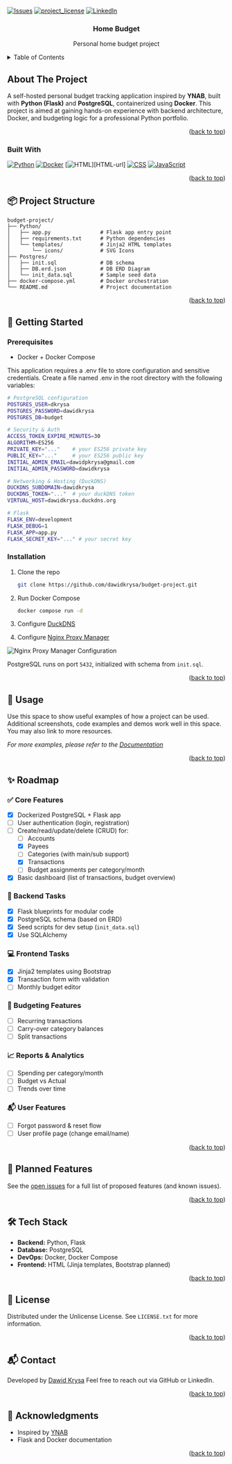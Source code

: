 <a id="readme-top"></a>



<!-- PROJECT SHIELDS -->
[![Issues][issues-shield]][issues-url]
[![project_license][license-shield]][license-url]
[![LinkedIn][linkedin-shield]][linkedin-url]


<h3 align="center">Home Budget</h3>

  <p align="center">
    Personal home budget project
    <br />

</div>



<!-- TABLE OF CONTENTS -->
<details>
  <summary>Table of Contents</summary>
  <ol>
    <li>
      <a href="#about-the-project">About The Project</a>
      <ul>
        <li><a href="#built-with">Built With</a></li>
      </ul>
    </li>
    <li>
      <a href="#getting-started">Getting Started</a>
      <ul>
        <li><a href="#prerequisites">Prerequisites</a></li>
        <li><a href="#installation">Installation</a></li>
      </ul>
    </li>
    <li><a href="#usage">Usage</a></li>
    <li><a href="#roadmap">Roadmap</a></li>
    <li><a href="#contributing">Contributing</a></li>
    <li><a href="#license">License</a></li>
    <li><a href="#contact">Contact</a></li>
    <li><a href="#acknowledgments">Acknowledgments</a></li>
  </ol>
</details>



<!-- ABOUT THE PROJECT -->
## About The Project

A self-hosted personal budget tracking application inspired by **YNAB**, built with **Python (Flask)** and **PostgreSQL**, containerized using **Docker**. This project is aimed at gaining hands-on experience with backend architecture, Docker, and budgeting logic for a professional Python portfolio.
<p align="right">(<a href="#readme-top">back to top</a>)</p>

### Built With

[![Python][Python]][Python-url]
[![Docker][Docker]][Docker-url]
[![HTML][HTML]][HTML-url]
[![CSS][CSS]][CSS-url]
[![JavaScript][JavaScript]][JavaScript-url]

<p align="right">(<a href="#readme-top">back to top</a>)</p>

## 📦 Project Structure

```
budget-project/
├── Python/
│   ├── app.py                # Flask app entry point
│   ├── requirements.txt      # Python dependencies
│   └── templates/            # Jinja2 HTML templates
│       └── icons/            # SVG Icons
├── Postgres/
│   ├── init.sql              # DB schema
│   ├── DB.erd.json           # DB ERD Diagram
│   └── init_data.sql         # Sample seed data
├── docker-compose.yml        # Docker orchestration
└── README.md                 # Project documentation
```
<p align="right">(<a href="#readme-top">back to top</a>)</p>

<!-- GETTING STARTED -->
## 🚀 Getting Started

### Prerequisites

- Docker + Docker Compose

This application requires a .env file to store configuration and sensitive credentials. Create a file named .env in the root directory with the following variables:
```sh
# PostgreSQL configuration
POSTGRES_USER=dkrysa
POSTGRES_PASSWORD=dawidkrysa
POSTGRES_DB=budget

# Security & Auth
ACCESS_TOKEN_EXPIRE_MINUTES=30
ALGORITHM=ES256
PRIVATE_KEY="..."    # your ES256 private key
PUBLIC_KEY="..."     # your ES256 public key
INITIAL_ADMIN_EMAIL=dawidpkrysa@gmail.com
INITIAL_ADMIN_PASSWORD=dawidkrysa

# Networking & Hosting (DuckDNS)
DUCKDNS_SUBDOMAIN=dawidkrysa
DUCKDNS_TOKEN="..."  # your duckDNS token
VIRTUAL_HOST=dawidkrysa.duckdns.org

# Flask
FLASK_ENV=development
FLASK_DEBUG=1
FLASK_APP=app.py
FLASK_SECRET_KEY="..." # your secret key
```

### Installation

1. Clone the repo
   ```sh
   git clone https://github.com/dawidkrysa/budget-project.git
   ```
2. Run Docker Compose
   ```sh
   docker compose run -d
   ```
3. Configure [DuckDNS](https://www.duckdns.org/)

4. Configure [Nginx Proxy Manager](https://nginxproxymanager.com/setup/#initial-run)

 <img src="images/nginx-proxy-manager-configuration.png" alt="Nginx Proxy Manager Configuration">

PostgreSQL runs on port `5432`, initialized with schema from `init.sql`.

<p align="right">(<a href="#readme-top">back to top</a>)</p>

<!-- USAGE EXAMPLES -->
## 📖 Usage

Use this space to show useful examples of how a project can be used. Additional screenshots, code examples and demos work well in this space. You may also link to more resources.

_For more examples, please refer to the [Documentation](https://example.com)_

<p align="right">(<a href="#readme-top">back to top</a>)</p>



<!-- ROADMAP -->
## ✨ Roadmap

### ✅ Core Features
- [x] Dockerized PostgreSQL + Flask app
- [ ] User authentication (login, registration)
- [ ] Create/read/update/delete (CRUD) for:
  - [ ] Accounts
  - [X] Payees
  - [ ] Categories (with main/sub support)
  - [X] Transactions
  - [ ] Budget assignments per category/month
- [X] Basic dashboard (list of transactions, budget overview)

### 🧱 Backend Tasks
- [X] Flask blueprints for modular code
- [X] PostgreSQL schema (based on ERD)
- [X] Seed scripts for dev setup (`init_data.sql`)
- [X] Use SQLAlchemy

### 💻 Frontend Tasks
- [X] Jinja2 templates using Bootstrap
- [X] Transaction form with validation
- [ ] Monthly budget editor

### 🔄 Budgeting Features
- [ ] Recurring transactions
- [ ] Carry-over category balances
- [ ] Split transactions

### 📈 Reports & Analytics
- [ ] Spending per category/month
- [ ] Budget vs Actual
- [ ] Trends over time

### 📬 User Features
- [ ] Forgot password & reset flow
- [ ] User profile page (change email/name)

<p align="right">(<a href="#readme-top">back to top</a>)</p>

## 🧠 Planned Features

See the [open issues](https://github.com/dawidkrysa/budget-project/issues) for a full list of proposed features (and known issues).

<p align="right">(<a href="#readme-top">back to top</a>)</p>

## 🛠️ Tech Stack

- **Backend:** Python, Flask
- **Database:** PostgreSQL
- **DevOps:** Docker, Docker Compose
- **Frontend:** HTML (Jinja templates, Bootstrap planned)

<p align="right">(<a href="#readme-top">back to top</a>)</p>

<!-- LICENSE -->
## 📄 License

Distributed under the Unlicense License. See `LICENSE.txt` for more information.

<p align="right">(<a href="#readme-top">back to top</a>)</p>

<!-- CONTACT -->
## 📬 Contact

Developed by [Dawid Krysa](https://www.linkedin.com/in/dawid-krysa/)
Feel free to reach out via GitHub or LinkedIn.

<p align="right">(<a href="#readme-top">back to top</a>)</p>

<!-- ACKNOWLEDGMENTS -->
## 🙏 Acknowledgments

* Inspired by [YNAB](https://www.youneedabudget.com/)
* Flask and Docker documentation



<p align="right">(<a href="#readme-top">back to top</a>)</p>



<!-- MARKDOWN LINKS & IMAGES -->
<!-- https://www.markdownguide.org/basic-syntax/#reference-style-links -->
[issues-shield]: https://img.shields.io/github/issues/dawidkrysa/budget-project.svg?style=for-the-badge
[issues-url]: https://github.com/dawidkrysa/budget-project/issues
[license-shield]: https://img.shields.io/github/license/dawidkrysa/budget-project.svg?style=for-the-badge
[license-url]: https://github.com/dawidkrysa/budget-project/blob/master/LICENSE
[linkedin-shield]: https://img.shields.io/badge/-LinkedIn-black.svg?style=for-the-badge&logo=linkedin&colorB=555
[linkedin-url]: https://linkedin.com/in/dawid-krysa
[product-screenshot]: images/screenshot.png
[Python]: https://img.shields.io/badge/python-3670A0?style=for-the-badge&logo=python&logoColor=ffdd54
[Python-url]: https://www.python.org/
[Docker]: https://img.shields.io/badge/docker-257bd6?style=for-the-badge&logo=docker&logoColor=white
[Docker-url]: https://www.docker.com/
[HTML]: https://img.shields.io/badge/HTML-%23E34F26.svg?logo=html5&logoColor=white
[HTMP-url]: https://www.w3.org/TR/html52/
[CSS]: https://img.shields.io/badge/CSS-639?logo=css&logoColor=fff
[CSS-url]: https://www.w3.org/Style/CSS/
[JavaScript]: https://img.shields.io/badge/JavaScript-F7DF1E?logo=javascript&logoColor=000
[JavaScript-url]: https://tc39.es/ecma262/